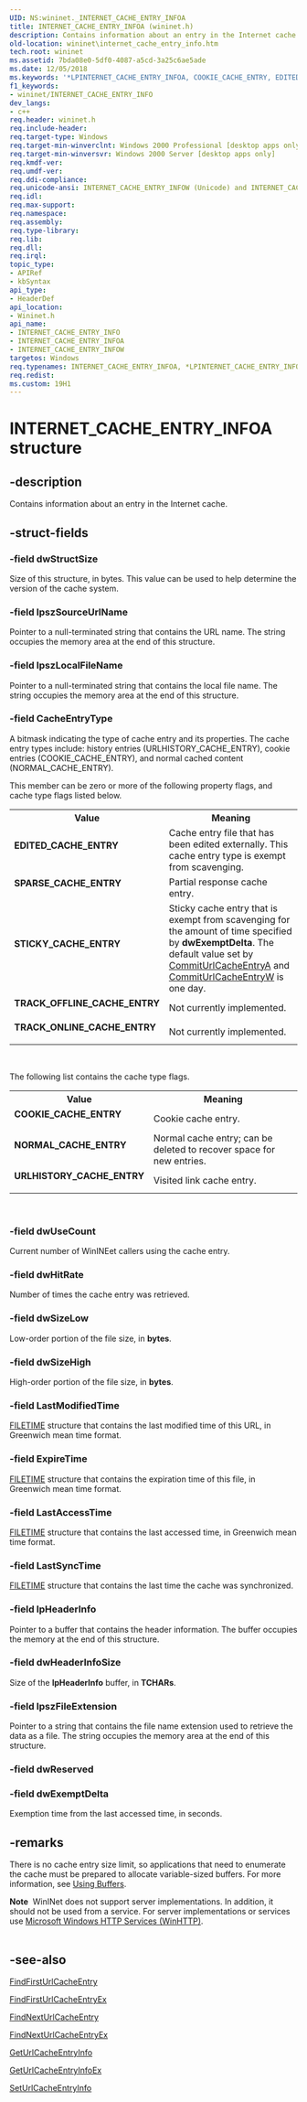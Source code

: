 ```yaml
---
UID: NS:wininet._INTERNET_CACHE_ENTRY_INFOA
title: INTERNET_CACHE_ENTRY_INFOA (wininet.h)
description: Contains information about an entry in the Internet cache.
old-location: wininet\internet_cache_entry_info.htm
tech.root: wininet
ms.assetid: 7bda08e0-5df0-4087-a5cd-3a25c6ae5ade
ms.date: 12/05/2018
ms.keywords: '*LPINTERNET_CACHE_ENTRY_INFOA, COOKIE_CACHE_ENTRY, EDITED_CACHE_ENTRY, INTERNET_CACHE_ENTRY_INFO, INTERNET_CACHE_ENTRY_INFO structure [WinINet], INTERNET_CACHE_ENTRY_INFOA, INTERNET_CACHE_ENTRY_INFOW, LPINTERNET_CACHE_ENTRY_INFO, LPINTERNET_CACHE_ENTRY_INFO structure pointer [WinINet], NORMAL_CACHE_ENTRY, SPARSE_CACHE_ENTRY, STICKY_CACHE_ENTRY, TRACK_OFFLINE_CACHE_ENTRY, TRACK_ONLINE_CACHE_ENTRY, URLHISTORY_CACHE_ENTRY, _inet_internet_cache_entry_info_structure, wininet.internet_cache_entry_info, wininet/INTERNET_CACHE_ENTRY_INFO, wininet/INTERNET_CACHE_ENTRY_INFOA, wininet/INTERNET_CACHE_ENTRY_INFOW, wininet/LPINTERNET_CACHE_ENTRY_INFO'
f1_keywords:
- wininet/INTERNET_CACHE_ENTRY_INFO
dev_langs:
- c++
req.header: wininet.h
req.include-header: 
req.target-type: Windows
req.target-min-winverclnt: Windows 2000 Professional [desktop apps only]
req.target-min-winversvr: Windows 2000 Server [desktop apps only]
req.kmdf-ver: 
req.umdf-ver: 
req.ddi-compliance: 
req.unicode-ansi: INTERNET_CACHE_ENTRY_INFOW (Unicode) and INTERNET_CACHE_ENTRY_INFOA (ANSI)
req.idl: 
req.max-support: 
req.namespace: 
req.assembly: 
req.type-library: 
req.lib: 
req.dll: 
req.irql: 
topic_type:
- APIRef
- kbSyntax
api_type:
- HeaderDef
api_location:
- Wininet.h
api_name:
- INTERNET_CACHE_ENTRY_INFO
- INTERNET_CACHE_ENTRY_INFOA
- INTERNET_CACHE_ENTRY_INFOW
targetos: Windows
req.typenames: INTERNET_CACHE_ENTRY_INFOA, *LPINTERNET_CACHE_ENTRY_INFOA
req.redist: 
ms.custom: 19H1
---
```


# INTERNET_CACHE_ENTRY_INFOA structure


## -description


Contains information about an entry in the Internet cache.


## -struct-fields




### -field dwStructSize

Size of this structure, in bytes. This value can be used to help determine the version of the cache system. 


### -field lpszSourceUrlName

Pointer to a null-terminated string that contains the URL name. The string occupies the memory area at the end of this structure. 


### -field lpszLocalFileName

Pointer to a null-terminated string that contains the local file name. The string occupies the memory area at the end of this structure. 


### -field CacheEntryType

A bitmask indicating the type of cache entry and its properties. The cache entry types include: history entries (URLHISTORY_CACHE_ENTRY),  cookie entries  (COOKIE_CACHE_ENTRY), and normal cached content (NORMAL_CACHE_ENTRY).


This member can be zero or more of the following property flags, and  cache type flags listed below.



<table>
<tr>
<th>Value</th>
<th>Meaning</th>
</tr>
<tr>
<td width="40%"><a id="EDITED_CACHE_ENTRY"></a><a id="edited_cache_entry"></a><dl>
<dt><b>EDITED_CACHE_ENTRY</b></dt>
</dl>
</td>
<td width="60%">
Cache entry file that has been edited externally. This cache entry type is exempt from scavenging.

</td>
</tr>
<tr>
<td width="40%"><a id="SPARSE_CACHE_ENTRY"></a><a id="sparse_cache_entry"></a><dl>
<dt><b>SPARSE_CACHE_ENTRY</b></dt>
</dl>
</td>
<td width="60%">
Partial response cache entry.

</td>
</tr>
<tr>
<td width="40%"><a id="STICKY_CACHE_ENTRY"></a><a id="sticky_cache_entry"></a><dl>
<dt><b>STICKY_CACHE_ENTRY</b></dt>
</dl>
</td>
<td width="60%">
Sticky cache entry that is exempt from scavenging for the amount of time specified by 
<b>dwExemptDelta</b>. The default value set by 
<a href="https://docs.microsoft.com/windows/desktop/api/wininet/nf-wininet-commiturlcacheentrya">CommitUrlCacheEntryA</a> and <a href="https://docs.microsoft.com/windows/desktop/api/wininet/nf-wininet-commiturlcacheentryw">CommitUrlCacheEntryW</a> is one day. 

</td>
</tr>
<tr>
<td width="40%"><a id="TRACK_OFFLINE_CACHE_ENTRY"></a><a id="track_offline_cache_entry"></a><dl>
<dt><b>TRACK_OFFLINE_CACHE_ENTRY</b></dt>
</dl>
</td>
<td width="60%">
Not currently implemented.

</td>
</tr>
<tr>
<td width="40%"><a id="TRACK_ONLINE_CACHE_ENTRY"></a><a id="track_online_cache_entry"></a><dl>
<dt><b>TRACK_ONLINE_CACHE_ENTRY</b></dt>
</dl>
</td>
<td width="60%">
Not currently implemented.

</td>
</tr>
</table>
 


The following list contains the cache type flags.



<table>
<tr>
<th>Value</th>
<th>Meaning</th>
</tr>
<tr>
<td width="40%"><a id="COOKIE_CACHE_ENTRY"></a><a id="cookie_cache_entry"></a><dl>
<dt><b>COOKIE_CACHE_ENTRY</b></dt>
</dl>
</td>
<td width="60%">
Cookie cache entry.

</td>
</tr>
<tr>
<td width="40%"><a id="NORMAL_CACHE_ENTRY"></a><a id="normal_cache_entry"></a><dl>
<dt><b>NORMAL_CACHE_ENTRY</b></dt>
</dl>
</td>
<td width="60%">
Normal cache entry; can be deleted to recover space for new entries.

</td>
</tr>
<tr>
<td width="40%"><a id="URLHISTORY_CACHE_ENTRY"></a><a id="urlhistory_cache_entry"></a><dl>
<dt><b>URLHISTORY_CACHE_ENTRY</b></dt>
</dl>
</td>
<td width="60%">
Visited link cache entry.

</td>
</tr>
</table>
 


### -field dwUseCount

Current number of WinINEet callers using the cache entry. 


### -field dwHitRate

Number of times the cache entry was retrieved. 


### -field dwSizeLow

Low-order portion of the file size, in <b>bytes</b>. 


### -field dwSizeHigh

High-order portion of the file size, in <b>bytes</b>. 


### -field LastModifiedTime


<a href="https://docs.microsoft.com/windows/desktop/api/minwinbase/ns-minwinbase-filetime">FILETIME</a> structure that contains the last modified time of this URL, in Greenwich mean time format. 


### -field ExpireTime


<a href="https://docs.microsoft.com/windows/desktop/api/minwinbase/ns-minwinbase-filetime">FILETIME</a> structure that contains the expiration time of this file, in Greenwich mean time format. 


### -field LastAccessTime


<a href="https://docs.microsoft.com/windows/desktop/api/minwinbase/ns-minwinbase-filetime">FILETIME</a> structure that contains the last accessed time, in Greenwich mean time format. 


### -field LastSyncTime


<a href="https://docs.microsoft.com/windows/desktop/api/minwinbase/ns-minwinbase-filetime">FILETIME</a> structure that contains the last time the cache was synchronized. 


### -field lpHeaderInfo

Pointer to a buffer that contains the header information. The buffer occupies the memory at the end of this structure. 


### -field dwHeaderInfoSize

Size of the 
<b>lpHeaderInfo</b> buffer, in <b>TCHARs</b>. 


### -field lpszFileExtension

Pointer to a string that contains the file name extension used to retrieve the data as a file. The string occupies the memory area at the end of this structure. 


### -field dwReserved


### -field dwExemptDelta

Exemption time from the last accessed time, in seconds. 


## -remarks



There is no cache entry size limit, so applications that need to enumerate the cache must be prepared to allocate variable-sized buffers. For more information, see 
<a href="https://docs.microsoft.com/windows/desktop/WinInet/appendix-b-using-buffers">Using Buffers</a>.

<div class="alert"><b>Note</b>  WinINet does not support server implementations. In addition, it should not be used from a service.  For server implementations or services use <a href="https://docs.microsoft.com/windows/desktop/WinHttp/winhttp-start-page">Microsoft Windows HTTP Services (WinHTTP)</a>.</div>
<div> </div>



## -see-also




<a href="https://docs.microsoft.com/windows/desktop/api/wininet/nf-wininet-findfirsturlcacheentrya">FindFirstUrlCacheEntry</a>



<a href="https://docs.microsoft.com/windows/desktop/api/wininet/nf-wininet-findfirsturlcacheentryexa">FindFirstUrlCacheEntryEx</a>



<a href="https://docs.microsoft.com/windows/desktop/api/wininet/nf-wininet-findnexturlcacheentrya">FindNextUrlCacheEntry</a>



<a href="https://docs.microsoft.com/windows/desktop/api/wininet/nf-wininet-findnexturlcacheentryexa">FindNextUrlCacheEntryEx</a>



<a href="https://docs.microsoft.com/windows/desktop/api/wininet/nf-wininet-geturlcacheentryinfoa">GetUrlCacheEntryInfo</a>



<a href="https://docs.microsoft.com/windows/desktop/api/wininet/nf-wininet-geturlcacheentryinfoexa">GetUrlCacheEntryInfoEx</a>



<a href="https://docs.microsoft.com/windows/desktop/api/wininet/nf-wininet-seturlcacheentryinfoa">SetUrlCacheEntryInfo</a>
 

 

